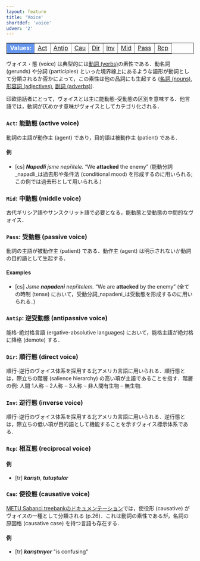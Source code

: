 ```yaml
---
layout: feature
title: 'Voice'
shortdef: 'voice'
udver: '2'
---
```


<table class="typeindex" border="1">
<tr>
  <td style="background-color:cornflowerblue;color:white"><strong>Values:</strong> </td>
  <td><a href="#Act">Act</a></td>
  <td><a href="#Antip">Antip</a></td>
  <td><a href="#Cau">Cau</a></td>
  <td><a href="#Dir">Dir</a></td>
  <td><a href="#Inv">Inv</a></td>
  <td><a href="#Mid">Mid</a></td>
  <td><a href="#Pass">Pass</a></td>
  <td><a href="#Rcp">Rcp</a></td>
</tr>
</table>

ヴォイス・態 (voice) は典型的には[動詞 (verbs)](u-pos/VERB)の素性である．動名詞 (gerunds) や分詞 (participles) といった境界線上にあるような語形が動詞として分類されるか否かによって，この素性は他の品詞にも生起する ([名詞 (nouns)](u-pos/NOUN), [形容詞 (adjectives)](u-pos/ADJ), [副詞 (adverbs)](u-pos/ADV)).

印欧語話者にとって，ヴォイスとは主に能動態-受動態の区別を意味する．他言語では，動詞が仄めかす意味がヴォイスとしてカテゴリ化される．

### <a name="Act">`Act`</a>: 能動態 (active voice)

動詞の主語が動作主 (agent) であり，目的語は被動作主 (patient) である．

#### 例

* [cs] _<b>Napadli</b> jsme nepřítele._ “We <b>attacked</b> the enemy”
  (能動分詞_napadli_は過去形や条件法 (conditional mood) を形成するのに用いられる; この例では過去形として用いられる.)
  
### <a name="Mid">`Mid`</a>: 中動態 (middle voice)

古代ギリシア語やサンスクリット語で必要となる，能動態と受動態の中間的なヴォイス．

### <a name="Pass">`Pass`</a>: 受動態 (passive voice)

動詞の主語が被動作主 (patient) である．動作主 (agent) は明示されないか動詞の目的語として生起する．
#### Examples

* [cs] _Jsme <b>napadeni</b> nepřítelem._ “We are <b>attacked</b> by
  the enemy” (全ての時制 (tense) において，受動分詞_napadeni_は受動態を形成するのに用いられる．)

### <a name="Antip">`Antip`</a>: 逆受動態 (antipassive voice)

能格-絶対格言語 (ergative-absolutive languages) において，能格主語が絶対格に降格 (demote) する．

### <a name="Dir">`Dir`</a>: 順行態 (direct voice)

順行-逆行のヴォイス体系を採用する北アメリカ言語に用いられる．順行態とは，際立ちの階層 (salience hierarchy) の高い項が主語であることを指す．階層の例: 人間 1人称 – 2人称 – 3人称 – 非人間有生物 – 無生物.

### <a name="Inv">`Inv`</a>: 逆行態 (inverse voice)

順行-逆行のヴォイス体系を採用する北アメリカ言語に用いられる．逆行態とは，際立ちの低い項が目的語として機能することを示すヴォイス標示体系である．

### <a name="Rcp">`Rcp`</a>: 相互態 (reciprocal voice)

#### 例

* [tr] _<b>karıştı</b>_, _<b>tutuştular</b>_

### <a name="Cau">`Cau`</a>: 使役態 (causative voice)

<A HREF="https://wiki.ufal.ms.mff.cuni.cz/_media/user:zeman:treebanks:ttbankkl.pdf">METU Sabanci treebankのドキュメンテーション</A>では，使役形 (causative) がヴォイスの一種として分類される (p.26)．これは動詞の素性であるが，名詞の原因格 (causative case) を持つ言語も存在する．

#### 例

* [tr] _<b>karıştırıyor</b>_ "is confusing"
